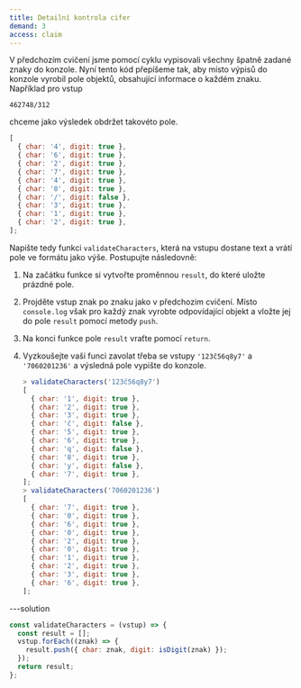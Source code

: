 ```yaml
---
title: Detailní kontrola cifer
demand: 3
access: claim
---
```


V předchozím cvičení jsme pomocí cyklu vypisovali všechny špatně zadané znaky do konzole. Nyní tento kód přepíšeme tak, aby místo výpisů do konzole vyrobil pole objektů, obsahující informace o každém znaku. Například pro vstup

```text
462748/312
```

chceme jako výsledek obdržet takovéto pole.

```js
[
  { char: '4', digit: true },
  { char: '6', digit: true },
  { char: '2', digit: true },
  { char: '7', digit: true },
  { char: '4', digit: true },
  { char: '8', digit: true },
  { char: '/', digit: false },
  { char: '3', digit: true },
  { char: '1', digit: true },
  { char: '2', digit: true },
];
```

Napište tedy funkci `validateCharacters`, která na vstupu dostane text a vrátí pole ve formátu jako výše. Postupujte následovně:

1. Na začátku funkce si vytvořte proměnnou `result`, do které uložte prázdné pole. 
1. Projděte vstup znak po znaku jako v předchozim cvičení. Místo `console.log` však pro každý znak vyrobte odpovídající objekt a vložte jej do pole `result` pomocí metody `push`.
1. Na konci funkce pole `result` vraťte pomocí `return`.
1. Vyzkoušejte vaši funci zavolat třeba se vstupy `'123č56q8y7'` a `'7060201236'` a výsledná pole vypište do konzole.

   ```js
   > validateCharacters('123č56q8y7')
   [
     { char: '1', digit: true },
     { char: '2', digit: true },
     { char: '3', digit: true },
     { char: 'č', digit: false },
     { char: '5', digit: true },
     { char: '6', digit: true },
     { char: 'q', digit: false },
     { char: '8', digit: true },
     { char: 'y', digit: false },
     { char: '7', digit: true },
   ];
   > validateCharacters('7060201236')
   [
     { char: '7', digit: true },
     { char: '0', digit: true },
     { char: '6', digit: true },
     { char: '0', digit: true },
     { char: '2', digit: true },
     { char: '0', digit: true },
     { char: '1', digit: true },
     { char: '2', digit: true },
     { char: '3', digit: true },
     { char: '6', digit: true },
   ];
   ```

---solution

```js
const validateCharacters = (vstup) => {
  const result = [];
  vstup.forEach((znak) => {
    result.push({ char: znak, digit: isDigit(znak) });
  });
  return result;
};
```
